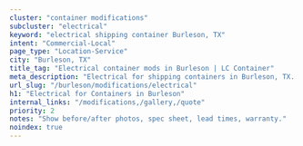 ```yaml
---
cluster: "container modifications"
subcluster: "electrical"
keyword: "electrical shipping container Burleson, TX"
intent: "Commercial-Local"
page_type: "Location-Service"
city: "Burleson, TX"
title_tag: "Electrical container mods in Burleson | LC Container"
meta_description: "Electrical for shipping containers in Burleson, TX. Local fabrication & pro install. LC Container — Since 2003. Get a quote."
url_slug: "/burleson/modifications/electrical"
h1: "Electrical for Containers in Burleson"
internal_links: "/modifications,/gallery,/quote"
priority: 2
notes: "Show before/after photos, spec sheet, lead times, warranty."
noindex: true
---
```


<!-- TODO: Add unique city/inventory copy, images, and internal links here. -->
